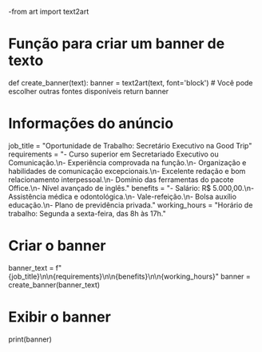 -from art import text2art

# Função para criar um banner de texto
def create_banner(text):
    banner = text2art(text, font='block')  # Você pode escolher outras fontes disponíveis
    return banner

# Informações do anúncio
job_title = "Oportunidade de Trabalho: Secretário Executivo na Good Trip"
requirements = "- Curso superior em Secretariado Executivo ou Comunicação.\n- Experiência comprovada na função.\n- Organização e habilidades de comunicação excepcionais.\n- Excelente redação e bom relacionamento interpessoal.\n- Domínio das ferramentas do pacote Office.\n- Nível avançado de inglês."
benefits = "- Salário: R$ 5.000,00.\n- Assistência médica e odontológica.\n- Vale-refeição.\n- Bolsa auxílio educação.\n- Plano de previdência privada."
working_hours = "Horário de trabalho: Segunda a sexta-feira, das 8h às 17h."

# Criar o banner
banner_text = f"{job_title}\n\n{requirements}\n\n{benefits}\n\n{working_hours}"
banner = create_banner(banner_text)

# Exibir o banner
print(banner)

